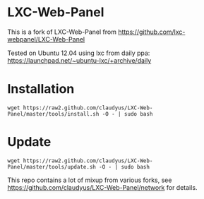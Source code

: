 LXC-Web-Panel
=============

This is a fork of LXC-Web-Panel from https://github.com/lxc-webpanel/LXC-Web-Panel

Tested on Ubuntu 12.04 using lxc from daily ppa: https://launchpad.net/~ubuntu-lxc/+archive/daily

# Installation

```
wget https://raw2.github.com/claudyus/LXC-Web-Panel/master/tools/install.sh -O - | sudo bash
```

# Update
```
wget https://raw2.github.com/claudyus/LXC-Web-Panel/master/tools/update.sh -O - | sudo bash
```

This repo contains a lot of mixup from various forks, see https://github.com/claudyus/LXC-Web-Panel/network for details.

